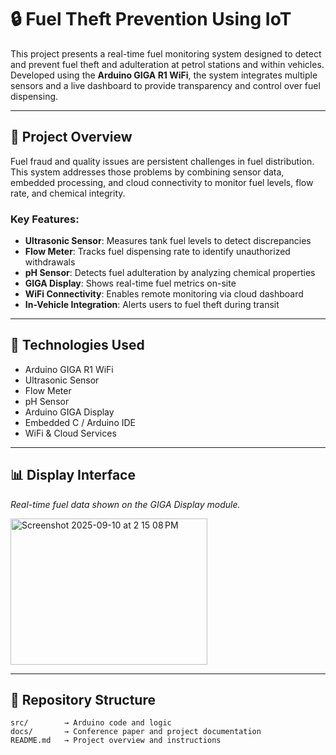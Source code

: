 # 🔒 Fuel Theft Prevention Using IoT

This project presents a real-time fuel monitoring system designed to detect and prevent fuel theft and adulteration at petrol stations and within vehicles. Developed using the **Arduino GIGA R1 WiFi**, the system integrates multiple sensors and a live dashboard to provide transparency and control over fuel dispensing.

---

## 📌 Project Overview

Fuel fraud and quality issues are persistent challenges in fuel distribution. This system addresses those problems by combining sensor data, embedded processing, and cloud connectivity to monitor fuel levels, flow rate, and chemical integrity.

### Key Features:
- **Ultrasonic Sensor**: Measures tank fuel levels to detect discrepancies  
- **Flow Meter**: Tracks fuel dispensing rate to identify unauthorized withdrawals  
- **pH Sensor**: Detects fuel adulteration by analyzing chemical properties  
- **GIGA Display**: Shows real-time fuel metrics on-site  
- **WiFi Connectivity**: Enables remote monitoring via cloud dashboard  
- **In-Vehicle Integration**: Alerts users to fuel theft during transit

---

## 🧰 Technologies Used

- Arduino GIGA R1 WiFi  
- Ultrasonic Sensor  
- Flow Meter  
- pH Sensor  
- Arduino GIGA Display  
- Embedded C / Arduino IDE  
- WiFi & Cloud Services

---


## 📊 Display Interface

*Real-time fuel data shown on the GIGA Display module.*


<img width="315" height="234" alt="Screenshot 2025-09-10 at 2 15 08 PM" src="https://github.com/user-attachments/assets/2477a61c-dfb7-492c-8897-f82beb049901" />


---

## 📁 Repository Structure

```plaintext
src/        → Arduino code and logic  
docs/       → Conference paper and project documentation  
README.md   → Project overview and instructions

